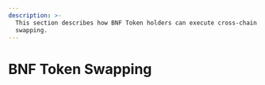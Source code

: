 ```yaml
---
description: >-
  This section describes how BNF Token holders can execute cross-chain token
  swapping.
---
```


# BNF Token Swapping

